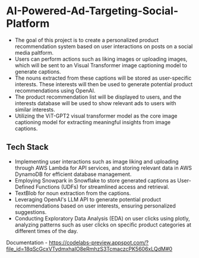 # AI-Powered-Ad-Targeting-Social-Platform

* The goal of this project is to create a personalized product recommendation system based on user interactions on posts on a social media paltform. 
* Users can perform actions such as liking images or uploading images, which will be sent to an Visual Transformer image captioning model to generate captions. 
* The nouns extracted from these captions will be stored as user-specific interests. These interests will then be used to generate potential product recommendations using OpenAI.
* The product recommendation list will be displayed to users, and the interests database will be used to show relevant ads to users with similar interests.
* Utilizing the ViT-GPT2 visual transformer model as the core image captioning model for extracting meaningful insights from image captions.

## Tech Stack 
* Implementing user interactions such as image liking and uploading through AWS Lambda for API services, and storing relevant data in AWS DynamoDB for efficient database management.
* Employing Snowpark in Snowflake to store generated captions as User-Defined Functions (UDFs) for streamlined access and retrieval.
* TextBlob for noun extraction from the captions.
* Leveraging OpenAI's LLM API to generate potential product recommendations based on user interests, ensuring personalized suggestions.
* Conducting Exploratory Data Analysis (EDA) on user clicks using plotly, analyzing patterns such as user clicks on specific product categories at different times of the day.
  
Documentation - https://codelabs-preview.appspot.com/?file_id=18qScGcxVTydmxhaIO8eRmhzS3TcmaczcPK5606xLQdM#0
